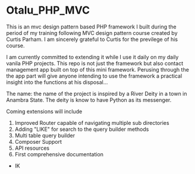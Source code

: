 # Otalu_PHP_MVC

This is an mvc design pattern based PHP framework I built during the period of my training following MVC design pattern course created by Curtis Parham.
I am sincerely grateful to Curtis for the previlege of his course. 

I am currently committed to extending it while I use it daily on my daily vanila PHP projects. 
This repo is not just the framework but also contact management app built on top of this mini framework.
Perusing through the the app part will give anyone intending to use the framework a practical insight into the functions
at his disposal...

The name: the name of the project is inspired by a River Deity in a town in Anambra State. The deity is know to have Python as its 
messenger.

Coming extensions will include

1. Improved Router capable of navigating multiple sub directories 
2. Adding "LIKE" for search to the query builder methods
3. Multi table query builder
4. Composer Support
5. API resources
6. First comprehensive documentation

- IK
